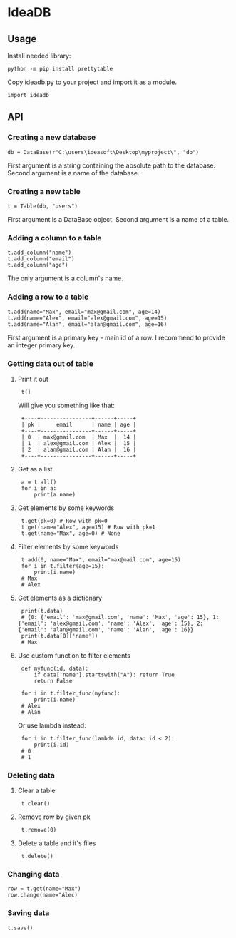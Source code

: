 # IdeaDB

## Usage

Install needed library:

    python -m pip install prettytable

Copy ideadb.py to your project and import it as a module.

    import ideadb
    
## API

### Creating a new database

    db = DataBase(r"C:\users\ideasoft\Desktop\myproject\", "db")

First argument is a string containing the absolute path to the database.
Second argument is a name of the database.
    
### Creating a new table

    t = Table(db, "users")

First argument is a DataBase object.
Second argument is a name of a table.

### Adding a column to a table

    t.add_column("name")
    t.add_column("email")
    t.add_column("age")
    
The only argument is a column's name.
    
### Adding a row to a table

    t.add(name="Max", email="max@gmail.com", age=14)
    t.add(name="Alex", email="alex@gmail.com", age=15)
    t.add(name="Alan", email="alan@gmail.com", age=16)

First argument is a primary key - main id of a row.
I recommend to provide an integer primary key.

### Getting data out of table

1. Print it out

        t()
        
   Will give you something like that:
   
        +----+----------------+------+-----+
        | pk |     email      | name | age |
        +----+----------------+------+-----+
        | 0  | max@gmail.com  | Max  |  14 |
        | 1  | alex@gmail.com | Alex |  15 |
        | 2  | alan@gmail.com | Alan |  16 |
        +----+----------------+------+-----+
        
2. Get as a list

        a = t.all()
        for i in a:
            print(a.name)
            
3. Get elements by some keywords

        t.get(pk=0) # Row with pk=0
        t.get(name="Alex", age=15) # Row with pk=1
        t.get(name="Max", age=0) # None
        
4. Filter elements by some keywords
        
        t.add(0, name="Max", email="max@mail.com", age=15)
        for i in t.filter(age=15):
            print(i.name)
        # Max
        # Alex
        
5. Get elements as a dictionary
        
        print(t.data)
        # {0: {'email': 'max@gmail.com', 'name': 'Max', 'age': 15}, 1: {'email': 'alex@gmail.com', 'name': 'Alex', 'age': 15}, 2: {'email': 'alan@gmail.com', 'name': 'Alan', 'age': 16}}
        print(t.data[0]['name'])
        # Max

6. Use custom function to filter elements

        def myfunc(id, data):
            if data['name'].startswith("A"): return True
            return False
            
        for i in t.filter_func(myfunc):
            print(i.name)
        # Alex
        # Alan
        
    Or use lambda instead:

        for i in t.filter_func(lambda id, data: id < 2):
            print(i.id)
        # 0
        # 1

### Deleting data

1. Clear a table

        t.clear()

2. Remove row by given pk

        t.remove(0)

3. Delete a table and it's files

        t.delete()

### Changing data

    row = t.get(name="Max")
    row.change(name="Alec)

### Saving data

    t.save()
    
